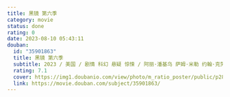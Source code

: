 ```yaml
---
title: 黑镜 第六季
category: movie
status: done
rating: 0
date: 2023-08-10 05:43:11
douban:
  id: "35901863"
  title: 黑镜 第六季
  subtitle: 2023 / 美国 / 剧情 科幻 悬疑 惊悚 / 阿丽·潘基乌 萨姆·米勒 约翰·克劳利 乌塔·布里兹维茨 托比·海恩斯 / 安妮·墨菲 萨尔玛·海耶克
  rating: 7.1
  cover: https://img1.doubanio.com/view/photo/m_ratio_poster/public/p2891201448.jpg
  link: https://movie.douban.com/subject/35901863/
---
```


